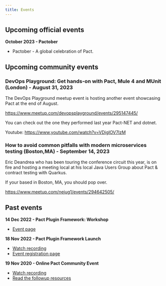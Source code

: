 ```yaml
---
title: Events
---
```

## Upcoming official events

**October 2023 - Pactober**

* Pactober - A global celebration of Pact.

## Upcoming community events

### DevOps Playground: Get hands-on with Pact, Mule 4 and MUnit (London) - August 31, 2023

The DevOps Playground meetup event is hosting another event showcasing Pact at the end of August.

https://www.meetup.com/devopsplayground/events/295147445/

You can check out the one they performed last year Pact-NET and dotnet.

Youtube: https://www.youtube.com/watch?v=VDigIOV7lzM

### How to avoid common pitfalls with modern microservices testing (Boston,MA) - September 14, 2023

Eric Deandrea who has been touring the conference circuit this year, is on fire and hosting a meeting local at his local Java Users Group about Pact & contract testing with Quarkus.

If your based in Boston, MA, you should pop over.

https://www.meetup.com/nejug1/events/294642505/

## Past events

**14 Dec 2022 - Pact Plugin Framework: Workshop**

* [Event page](/events/plugins-framework-workshop)

**18 Nov 2022 - Pact Plugin Framework Launch**

* [Watch recording](https://www.youtube.com/watch?v=XA0yKOv5DjE)
* [Event registration page](/events/plugins-framework-launch)
 
**19 Nov 2020 - Online Pact Community Event**

* [Watch recording](https://youtu.be/wkld_wRsTDE)
* [Read the followup resources](/events/pact_online_community_20201119/2020_11_19_How_maintainers_use_pact_-_Tim_J_-_Pact_Community_Catchup.pdf)
